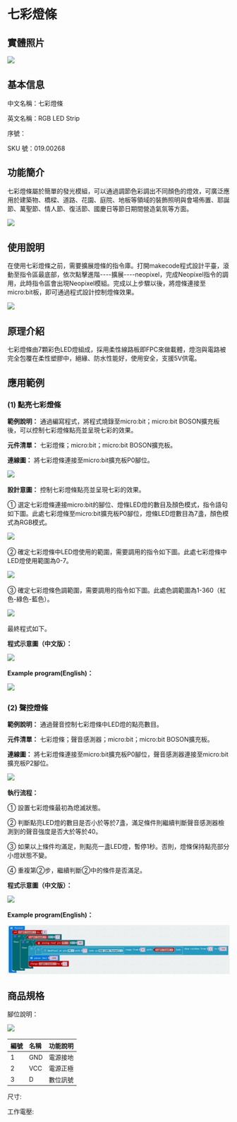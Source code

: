 # 七彩燈條

## 實體照片

![](../../.gitbook/assets/boson-qi-cai-deng-dai-shi-wu-tu.jpg)

## 基本信息

中文名稱：七彩燈條

英文名稱：RGB LED Strip

序號：

SKU 號：019.00268

## 功能簡介

七彩燈條屬於簡單的發光模組，可以通過調節色彩調出不同顏色的燈效，可廣泛應用於建築物、橋樑、道路、花園、庭院、地板等領域的裝飾照明與會場佈置、耶誕節、萬聖節、情人節、復活節、國慶日等節日期間營造氣氛等方面。

![](../../.gitbook/assets/boson-qi-cai-deng-dai-shi-li.png)

## 使用說明

在使用七彩燈條之前，需要擴展燈條的指令庫。打開makecode程式設計平臺，滾動至指令區最底部，依次點擊進階----擴展----neopixel，完成Neopixel指令的調用，此時指令區會出現Neopixel模組。完成以上步驟以後，將燈條連接至micro:bit板，即可通過程式設計控制燈條效果。

![](../../.gitbook/assets/boson-qi-cai-deng-dai-shi-yong-shuo-ming.png)

## 原理介紹

七彩燈條由7顆彩色LED燈組成，採用柔性線路板即FPC來做載體，燈泡與電路被完全包覆在柔性塑膠中，絕緣、防水性能好，使用安全，支援5V供電。

## 應用範例

### **\(1\) 點亮七彩燈條**

**範例說明：** 通過編寫程式，將程式燒錄至micro:bit；micro:bit BOSON擴充板後，可以控制七彩燈條點亮並呈現七彩的效果。

**元件清單：** 七彩燈條；micro:bit；micro:bit BOSON擴充板。

**連線圖：** 將七彩燈條連接至micro:bit擴充板P0腳位。

![](../../.gitbook/assets/boson-qi-cai-deng-dai-dian-liang-qi-cai-deng-dai-lian-xian-tu.png)

**設計意圖：** 控制七彩燈條點亮並呈現七彩的效果。

① 選定七彩燈條連接micro:bit的腳位、燈條LED燈的數目及顏色模式，指令語句如下圖。此處七彩燈條至micro:bit擴充板P0腳位，燈條LED燈數目為7盞，顏色模式為RGB模式。

![](../../.gitbook/assets/boson-qi-cai-deng-dai-dian-liang-qi-cai-deng-dai-she-ji-yi-tu-1.png)

② 確定七彩燈條中LED燈使用的範圍，需要調用的指令如下圖。此處七彩燈條中LED燈使用範圍為0-7。

![](../../.gitbook/assets/boson-qi-cai-deng-dai-dian-liang-qi-cai-deng-dai-she-ji-yi-tu-2.png)

③ 確定七彩燈條色調範圍，需要調用的指令如下圖。此處色調範圍為1-360（紅色-綠色-藍色）。

![](../../.gitbook/assets/boson-qi-cai-deng-dai-dian-liang-qi-cai-deng-dai-she-ji-yi-tu-3.png)

最終程式如下。

**程式示意圖（中文版）：**

![](../../.gitbook/assets/boson-qi-cai-deng-dai-dian-liang-qi-cai-deng-dai-cheng-xu-shi-yi-tu-zhong-wen-ban.png)

**Example program\(English\)：**

![](../../.gitbook/assets/boson-qi-cai-deng-dai-dian-liang-qi-cai-deng-dai-cheng-xu-shi-yi-tu-ying-wen-ban.png)

### **\(2\) 聲控燈條**

**範例說明：** 通過聲音控制七彩燈條中LED燈的點亮數目。

**元件清單：** 七彩燈條；聲音感測器；micro:bit；micro:bit BOSON擴充板。

**連線圖：** 將七彩燈條連接至micro:bit擴充板P0腳位，聲音感測器連接至micro:bit擴充板P2腳位。

![](../../.gitbook/assets/boson-qi-cai-deng-dai-sheng-kong-deng-dai-lian-xian-tu.png)

**執行流程：**

① 設置七彩燈條最初為熄滅狀態。

② 判斷點亮LED燈的數目是否小於等於7盞，滿足條件則繼續判斷聲音感測器檢測到的聲音強度是否大於等於40。

③ 如果以上條件均滿足，則點亮一盞LED燈，暫停1秒。否則，燈條保持點亮部分小燈狀態不變。

④ 重複第②步，繼續判斷②中的條件是否滿足。

**程式示意圖（中文版）：**

![](../../.gitbook/assets/boson-qi-cai-deng-dai-sheng-kong-deng-dai-cheng-xu-shi-yi-tu-zhong-wen-ban.png)

**Example program\(English\)：**

![](../../.gitbook/assets/boson-qi-cai-deng-dai-sheng-kong-deng-dai-cheng-xu-shi-yi-tu-ying-wen-ban.png)

## 商品規格

腳位說明：

![](../../.gitbook/assets/boson-qi-cai-deng-dai-yin-jiao-shuo-ming.png)

| **編號** | **名稱** | **功能說明** |
| :--- | :--- | :--- |
| 1 | GND | 電源接地 |
| 2 | VCC | 電源正極 |
| 3 | D | 數位訊號 |

尺寸:

工作電壓:

